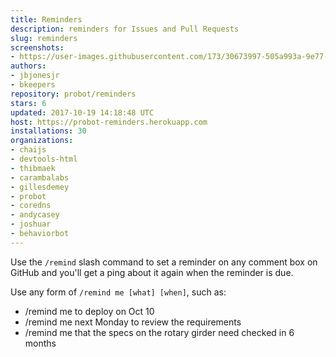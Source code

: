 ```yaml
---
title: Reminders
description: reminders for Issues and Pull Requests
slug: reminders
screenshots:
- https://user-images.githubusercontent.com/173/30673997-505a993a-9e77-11e7-8f0f-d5a606816e8e.png
authors:
- jbjonesjr
- bkeepers
repository: probot/reminders
stars: 6
updated: 2017-10-19 14:18:48 UTC
host: https://probot-reminders.herokuapp.com
installations: 30
organizations:
- chaijs
- devtools-html
- thibmaek
- carambalabs
- gillesdemey
- probot
- coredns
- andycasey
- joshuar
- behaviorbot
---
```


Use the `/remind` slash command to set a reminder on any comment box on GitHub and you'll get a ping about it again when the reminder is due.

Use any form of `/remind me [what] [when]`, such as:

- /remind me to deploy on Oct 10
- /remind me next Monday to review the requirements
- /remind me that the specs on the rotary girder need checked in 6 months
